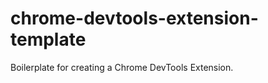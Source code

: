 chrome-devtools-extension-template
==================================

Boilerplate for creating a Chrome DevTools Extension.
